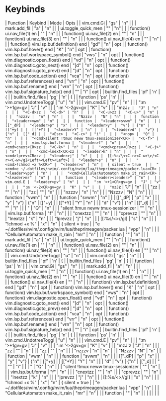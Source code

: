 # Keybinds 
| Function | Keybind | Mode | Opts |
 |  vim.cmd.Gi |  "<leader>gs" | "n" |  |
 |  mark.add_fil |  "<leader>a" | "n" |  |
 |  ui.toggle_quick_men |  "<C-e>" | "n" |  |
 |  function() ui.nav_file(1) en |  "<C-h>" | "n" |  |
 |  function() ui.nav_file(2) en |  "<C-j>" | "n" |  |
 |  function() ui.nav_file(3) en |  "<C-k>" | "n" |  |
 |  function() ui.nav_file(4) en |  "<C-l>" | "n" |  |
 |  function() vim.lsp.buf.definition() end |  "gd" | "n" |  opt |
 |  function() vim.lsp.buf.hover() end |  "K" | "n" |  opt |
 |  function() vim.lsp.buf.workspace_symbol() end |  "<leader>vws" | "n" |  opt |
 |  function() vim.diagnostic.open_float() end |  "<leader>vd" | "n" |  opt |
 |  function() vim.diagnostic.goto_next() end |  "[d" | "n" |  opt |
 |  function() vim.diagnostic.goto_prev() end |  "]d" | "n" |  opt |
 |  function() vim.lsp.buf.code_action() end |  "<leader>vca" | "n" |  opt |
 |  function() vim.lsp.buf.references() end |  "<leader>vrr" | "n" |  opt |
 |  function() vim.lsp.buf.rename() end |  "<leader>vrn" | "n" |  opt |
 |  function() vim.lsp.buf.signature_help() end |  "<C-h>" | "i" |  opt |
 |  builtin.find_files |  '<leader>pf' | 'n' |  { |
 |  builtin.find_files |  '<leader>pg' | 'n' |  { |
 |  function |  '<leader>ps' | 'n' |  |
 |  vim.cmd.UndotreeToggl |  "<leader>u" |  "n" |  |
 |  vim.cmd.E |  "<leader>pv" | "n" |  |
 |  ":m '>+1<CR>gv=gv |  "J" | "v" |  |
 |  ":m '<-2<CR>gv=gv |  "K" | "v" |  |
 |  "mzJ`z |  "J" | "n" |  |
 |  "<C-d>zz |  "<C-d>" | "n" |  |
 |  "<C-u>zz |  "<C-u>" | "n" |  |
 |  "nzzzv |  "n" | "n" |  |
 |  "Nzzzv |  "N" | "n" |  |
 |  function |  "<leader>vwm" | "n" |  |
 |  function |  "<leader>svwm" | "n" |  |
 |  [["_dP] |  "<leader>p" | "x" |  |
 |  "<leader>y" |  "v"} | {"n" |  [["+y] |
 |  [["+Y] |  "<leader>Y" | "n" |  |
 |  "<leader>d" |  "v"} | {"n" |  [["_d] |
 |  "<Esc> |  "<C-c>" | "i" |  |
 |  "<nop> |  "Q" | "n" |  |
 |  "<cmd>silent !tmux neww tmux-sessionizer<CR> |  "<C-f>" | "n" |  |
 |  vim.lsp.buf.forma |  "<leader>f" | "n" |  |
 |  "<cmd>cnext<CR>zz |  "<C-k>" | "n" |  |
 |  "<cmd>cprev<CR>zz |  "<C-j>" | "n" |  |
 |  "<cmd>lnext<CR>zz |  "<leader>k" | "n" |  |
 |  "<cmd>lprev<CR>zz |  "<leader>j" | "n" |  |
 |  [[:%s/\<<C-r><C-w>\>/<C-r><C-w>/gI<Left><Left><Left>] |  "<leader>s" | "n" |  |
 |  "<cmd>!chmod +x %<CR>" |  "<leader>x" | "n" |  { silent = true  |
 |  "<cmd>e ~/.dotfiles/nvim/.config/nvim/lua/theprimeagen/packer.lua<CR> |  "<leader>vpp" | "n" |  |
 |  "<cmd>CellularAutomaton make_it_rain<CR> |  "<leader>mr" | "n" |  |
 |  function |  "<leader><leader>" | "n" |  |
 |  vim.cmd.E |  "<leader>pv" | "n" |  |
 |  ":m '>+1<CR>gv=gv |  "J" | "v" |  |
 |  ":m '<-2<CR>gv=gv |  "K" | "v" |  |
 |  "mzJ`z |  "J" | "n" |  |
 |  "<C-d>zz |  "<C-d>" | "n" |  |
 |  "<C-u>zz |  "<C-u>" | "n" |  |
 |  "nzzzv |  "n" | "n" |  |
 |  "Nzzzv |  "N" | "n" |  |
 |  function |  "<leader>vwm" | "n" |  |
 |  function |  "<leader>svwm" | "n" |  |
 |  [["_dP] |  "<leader>p" | "x" |  |
 |  "<leader>y" |  "v"} | {"n" |  [["+y] |
 |  [["+Y] |  "<leader>Y" | "n" |  |
 |  "<leader>d" |  "v"} | {"n" |  [["_d] |
 |  "<Esc> |  "<C-c>" | "i" |  |
 |  "<nop> |  "Q" | "n" |  |
 |  "<cmd>silent !tmux neww tmux-sessionizer<CR> |  "<C-f>" | "n" |  |
 |  vim.lsp.buf.forma |  "<leader>f" | "n" |  |
 |  "<cmd>cnext<CR>zz |  "<C-k>" | "n" |  |
 |  "<cmd>cprev<CR>zz |  "<C-j>" | "n" |  |
 |  "<cmd>lnext<CR>zz |  "<leader>k" | "n" |  |
 |  "<cmd>lprev<CR>zz |  "<leader>j" | "n" |  |
 |  [[:%s/\<<C-r><C-w>\>/<C-r><C-w>/gI<Left><Left><Left>] |  "<leader>s" | "n" |  |
 |  "<cmd>!chmod +x %<CR>" |  "<leader>x" | "n" |  { silent = true  |
 |  "<cmd>e ~/.dotfiles/nvim/.config/nvim/lua/theprimeagen/packer.lua<CR> |  "<leader>vpp" | "n" |  |
 |  "<cmd>CellularAutomaton make_it_rain<CR> |  "<leader>mr" | "n" |  |
 |  function |  "<leader><leader>" | "n" |  |
 |  mark.add_fil |  "<leader>a" | "n" |  |
 |  ui.toggle_quick_men |  "<C-e>" | "n" |  |
 |  function() ui.nav_file(1) en |  "<C-h>" | "n" |  |
 |  function() ui.nav_file(2) en |  "<C-j>" | "n" |  |
 |  function() ui.nav_file(3) en |  "<C-k>" | "n" |  |
 |  function() ui.nav_file(4) en |  "<C-l>" | "n" |  |
 |  vim.cmd.UndotreeToggl |  "<leader>u" |  "n" |  |
 |  vim.cmd.Gi |  "<leader>gs" | "n" |  |
 |  builtin.find_files |  '<leader>pf' | 'n' |  { |
 |  builtin.find_files |  '<leader>pg' | 'n' |  { |
 |  function |  '<leader>ps' | 'n' |  |
 |  vim.cmd.Gi |  "<leader>gs" | "n" |  |
 |  mark.add_fil |  "<leader>a" | "n" |  |
 |  ui.toggle_quick_men |  "<C-e>" | "n" |  |
 |  function() ui.nav_file(1) en |  "<C-h>" | "n" |  |
 |  function() ui.nav_file(2) en |  "<C-j>" | "n" |  |
 |  function() ui.nav_file(3) en |  "<C-k>" | "n" |  |
 |  function() ui.nav_file(4) en |  "<C-l>" | "n" |  |
 |  function() vim.lsp.buf.definition() end |  "gd" | "n" |  opt |
 |  function() vim.lsp.buf.hover() end |  "K" | "n" |  opt |
 |  function() vim.lsp.buf.workspace_symbol() end |  "<leader>vws" | "n" |  opt |
 |  function() vim.diagnostic.open_float() end |  "<leader>vd" | "n" |  opt |
 |  function() vim.diagnostic.goto_next() end |  "[d" | "n" |  opt |
 |  function() vim.diagnostic.goto_prev() end |  "]d" | "n" |  opt |
 |  function() vim.lsp.buf.code_action() end |  "<leader>vca" | "n" |  opt |
 |  function() vim.lsp.buf.references() end |  "<leader>vrr" | "n" |  opt |
 |  function() vim.lsp.buf.rename() end |  "<leader>vrn" | "n" |  opt |
 |  function() vim.lsp.buf.signature_help() end |  "<C-h>" | "i" |  opt |
 |  builtin.find_files |  '<leader>pf' | 'n' |  { |
 |  builtin.find_files |  '<leader>pg' | 'n' |  { |
 |  function |  '<leader>ps' | 'n' |  |
 |  vim.cmd.UndotreeToggl |  "<leader>u" |  "n" |  |
 |  vim.cmd.E |  "<leader>pv" | "n" |  |
 |  ":m '>+1<CR>gv=gv |  "J" | "v" |  |
 |  ":m '<-2<CR>gv=gv |  "K" | "v" |  |
 |  "mzJ`z |  "J" | "n" |  |
 |  "<C-d>zz |  "<C-d>" | "n" |  |
 |  "<C-u>zz |  "<C-u>" | "n" |  |
 |  "nzzzv |  "n" | "n" |  |
 |  "Nzzzv |  "N" | "n" |  |
 |  function |  "<leader>vwm" | "n" |  |
 |  function |  "<leader>svwm" | "n" |  |
 |  [["_dP] |  "<leader>p" | "x" |  |
 |  "<leader>y" |  "v"} | {"n" |  [["+y] |
 |  [["+Y] |  "<leader>Y" | "n" |  |
 |  "<leader>d" |  "v"} | {"n" |  [["_d] |
 |  "<Esc> |  "<C-c>" | "i" |  |
 |  "<nop> |  "Q" | "n" |  |
 |  "<cmd>silent !tmux neww tmux-sessionizer<CR> |  "<C-f>" | "n" |  |
 |  vim.lsp.buf.forma |  "<leader>f" | "n" |  |
 |  "<cmd>cnext<CR>zz |  "<C-k>" | "n" |  |
 |  "<cmd>cprev<CR>zz |  "<C-j>" | "n" |  |
 |  "<cmd>lnext<CR>zz |  "<leader>k" | "n" |  |
 |  "<cmd>lprev<CR>zz |  "<leader>j" | "n" |  |
 |  [[:%s/\<<C-r><C-w>\>/<C-r><C-w>/gI<Left><Left><Left>] |  "<leader>s" | "n" |  |
 |  "<cmd>!chmod +x %<CR>" |  "<leader>x" | "n" |  { silent = true  |
 |  "<cmd>e ~/.dotfiles/nvim/.config/nvim/lua/theprimeagen/packer.lua<CR> |  "<leader>vpp" | "n" |  |
 |  "<cmd>CellularAutomaton make_it_rain<CR> |  "<leader>mr" | "n" |  |
 |  function |  "<leader><leader>" | "n" |  |
 |  |  |  |  |